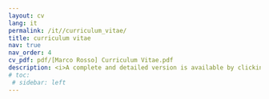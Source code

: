 ```yaml
---
layout: cv
lang: it
permalink: /it//curriculum_vitae/
title: curriculum vitae
nav: true
nav_order: 4
cv_pdf: pdf/[Marco Rosso] Curriculum Vitae.pdf
description: <i>A complete and detailed version is available by clicking on the PDF icon.</i>
# toc:
 # sidebar: left
---
```

